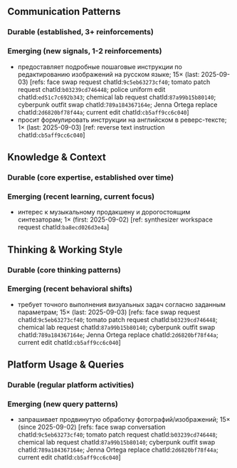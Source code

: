 ## Communication Patterns
### Durable (established, 3+ reinforcements)

### Emerging (new signals, 1-2 reinforcements)
- предоставляет подробные пошаговые инструкции по редактированию изображений на русском языке; 15× (last: 2025-09-03) [refs: face swap request chatId:`9c5eb63273cf40`; tomato patch request chatId:`b03239cd746448`; police uniform edit chatId:`ed51c7c692b343`; chemical lab request chatId:`87a99b15b80140`; cyberpunk outfit swap chatId:`789a184367164e`; Jenna Ortega replace chatId:`2d6820bf78f44a`; current edit chatId:`cb5aff9cc6c040`]
- просит формулировать инструкции на английском в реверс-тексте; 1× (last: 2025-09-03) [ref: reverse text instruction chatId:`cb5aff9cc6c040`]

## Knowledge & Context
### Durable (core expertise, established over time)

### Emerging (recent learning, current focus)
- интерес к музыкальному продакшену и дорогостоящим синтезаторам; 1× (first: 2025-09-02) [ref: synthesizer workspace request chatId:`ba8ecd026d3e4a`]

## Thinking & Working Style
### Durable (core thinking patterns)

### Emerging (recent behavioral shifts)
- требует точного выполнения визуальных задач согласно заданным параметрам; 15× (last: 2025-09-03) [refs: face swap request chatId:`9c5eb63273cf40`; tomato patch request chatId:`b03239cd746448`; chemical lab request chatId:`87a99b15b80140`; cyberpunk outfit swap chatId:`789a184367164e`; Jenna Ortega replace chatId:`2d6820bf78f44a`; current edit chatId:`cb5aff9cc6c040`]

## Platform Usage & Queries
### Durable (regular platform activities)

### Emerging (new query patterns)
- запрашивает продвинутую обработку фотографий/изображений; 15× (since 2025-09-02) [refs: face swap conversation chatId:`9c5eb63273cf40`; tomato patch request chatId:`b03239cd746448`; chemical lab request chatId:`87a99b15b80140`; cyberpunk outfit swap chatId:`789a184367164e`; Jenna Ortega replace chatId:`2d6820bf78f44a`; current edit chatId:`cb5aff9cc6c040`]